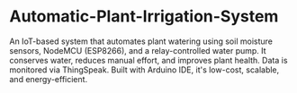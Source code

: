 # Automatic-Plant-Irrigation-System
An IoT-based system that automates plant watering using soil moisture sensors, NodeMCU (ESP8266), and a relay-controlled water pump. It conserves water, reduces manual effort, and improves plant health. Data is monitored via ThingSpeak. Built with Arduino IDE, it's low-cost, scalable, and energy-efficient.
